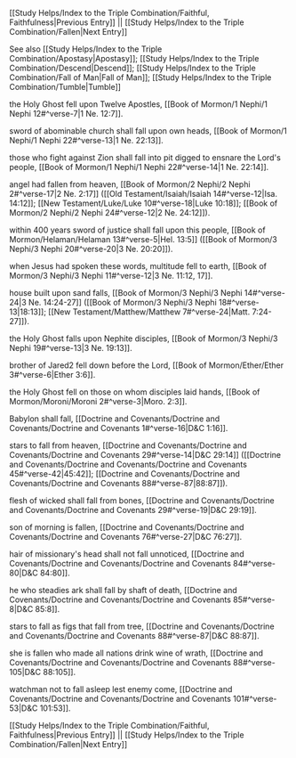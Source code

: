 [[Study Helps/Index to the Triple Combination/Faithful, Faithfulness|Previous Entry]]  ||  [[Study Helps/Index to the Triple Combination/Fallen|Next Entry]]

 See also [[Study Helps/Index to the Triple Combination/Apostasy|Apostasy]]; [[Study Helps/Index to the Triple Combination/Descend|Descend]]; [[Study Helps/Index to the Triple Combination/Fall of Man|Fall of Man]]; [[Study Helps/Index to the Triple Combination/Tumble|Tumble]]

 the Holy Ghost fell upon Twelve Apostles, [[Book of Mormon/1 Nephi/1 Nephi 12#^verse-7|1 Ne. 12:7]].

 sword of abominable church shall fall upon own heads, [[Book of Mormon/1 Nephi/1 Nephi 22#^verse-13|1 Ne. 22:13]].

 those who fight against Zion shall fall into pit digged to ensnare the Lord's people, [[Book of Mormon/1 Nephi/1 Nephi 22#^verse-14|1 Ne. 22:14]].

 angel had fallen from heaven, [[Book of Mormon/2 Nephi/2 Nephi 2#^verse-17|2 Ne. 2:17]] ([[Old Testament/Isaiah/Isaiah 14#^verse-12|Isa. 14:12]]; [[New Testament/Luke/Luke 10#^verse-18|Luke 10:18]]; [[Book of Mormon/2 Nephi/2 Nephi 24#^verse-12|2 Ne. 24:12]]).

 within 400 years sword of justice shall fall upon this people, [[Book of Mormon/Helaman/Helaman 13#^verse-5|Hel. 13:5]] ([[Book of Mormon/3 Nephi/3 Nephi 20#^verse-20|3 Ne. 20:20]]).

 when Jesus had spoken these words, multitude fell to earth, [[Book of Mormon/3 Nephi/3 Nephi 11#^verse-12|3 Ne. 11:12, 17]].

 house built upon sand falls, [[Book of Mormon/3 Nephi/3 Nephi 14#^verse-24|3 Ne. 14:24-27]] ([[Book of Mormon/3 Nephi/3 Nephi 18#^verse-13|18:13]]; [[New Testament/Matthew/Matthew 7#^verse-24|Matt. 7:24-27]]).

 the Holy Ghost falls upon Nephite disciples, [[Book of Mormon/3 Nephi/3 Nephi 19#^verse-13|3 Ne. 19:13]].

 brother of Jared2 fell down before the Lord, [[Book of Mormon/Ether/Ether 3#^verse-6|Ether 3:6]].

 the Holy Ghost fell on those on whom disciples laid hands, [[Book of Mormon/Moroni/Moroni 2#^verse-3|Moro. 2:3]].

 Babylon shall fall, [[Doctrine and Covenants/Doctrine and Covenants/Doctrine and Covenants 1#^verse-16|D&C 1:16]].

 stars to fall from heaven, [[Doctrine and Covenants/Doctrine and Covenants/Doctrine and Covenants 29#^verse-14|D&C 29:14]] ([[Doctrine and Covenants/Doctrine and Covenants/Doctrine and Covenants 45#^verse-42|45:42]]; [[Doctrine and Covenants/Doctrine and Covenants/Doctrine and Covenants 88#^verse-87|88:87]]).

 flesh of wicked shall fall from bones, [[Doctrine and Covenants/Doctrine and Covenants/Doctrine and Covenants 29#^verse-19|D&C 29:19]].

 son of morning is fallen, [[Doctrine and Covenants/Doctrine and Covenants/Doctrine and Covenants 76#^verse-27|D&C 76:27]].

 hair of missionary's head shall not fall unnoticed, [[Doctrine and Covenants/Doctrine and Covenants/Doctrine and Covenants 84#^verse-80|D&C 84:80]].

 he who steadies ark shall fall by shaft of death, [[Doctrine and Covenants/Doctrine and Covenants/Doctrine and Covenants 85#^verse-8|D&C 85:8]].

 stars to fall as figs that fall from tree, [[Doctrine and Covenants/Doctrine and Covenants/Doctrine and Covenants 88#^verse-87|D&C 88:87]].

 she is fallen who made all nations drink wine of wrath, [[Doctrine and Covenants/Doctrine and Covenants/Doctrine and Covenants 88#^verse-105|D&C 88:105]].

 watchman not to fall asleep lest enemy come, [[Doctrine and Covenants/Doctrine and Covenants/Doctrine and Covenants 101#^verse-53|D&C 101:53]].

[[Study Helps/Index to the Triple Combination/Faithful, Faithfulness|Previous Entry]]  ||  [[Study Helps/Index to the Triple Combination/Fallen|Next Entry]]